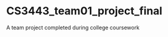 CS3443_team01_project_final
===========================

A team project completed during college coursework
